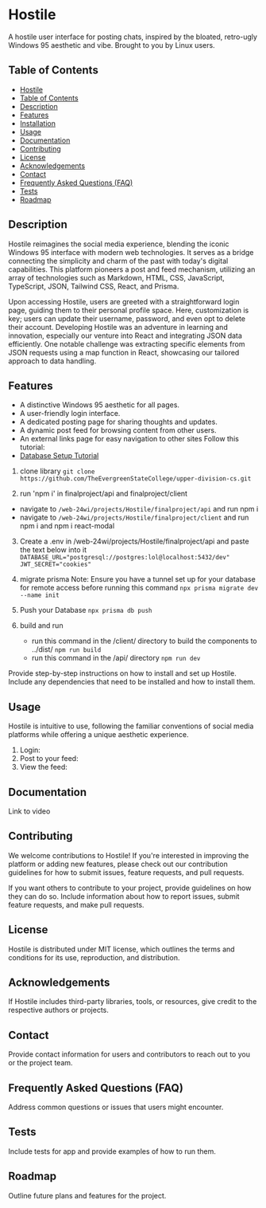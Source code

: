 # Hostile

A hostile user interface for posting chats, inspired by the bloated, retro-ugly Windows 95 aesthetic and vibe. 
Brought to you by Linux users.

## Table of Contents

- [Hostile](#hostile)
- [Table of Contents](#table-of-contents)
- [Description](#description)
- [Features](#features)
- [Installation](#installation)
- [Usage](#usage)
- [Documentation](#documentation)
- [Contributing](#contributing)
- [License](#license)
- [Acknowledgements](#acknowledgements)
- [Contact](#contact)
- [Frequently Asked Questions (FAQ)](#frequently-asked-questions-faq)
- [Tests](#tests)
- [Roadmap](#roadmap)

## Description
Hostile reimagines the social media experience, blending the iconic Windows 95 interface with modern web technologies. It serves as a bridge connecting the simplicity and charm of the past with today's digital capabilities. This platform pioneers a post and feed mechanism, utilizing an array of technologies such as Markdown, HTML, CSS, JavaScript, TypeScript, JSON, Tailwind CSS, React, and Prisma.

Upon accessing Hostile, users are greeted with a straightforward login page, guiding them to their personal profile space. Here, customization is key; users can update their username, password, and even opt to delete their account. Developing Hostile was an adventure in learning and innovation, especially our venture into React and integrating JSON data efficiently. One notable challenge was extracting specific elements from JSON requests using a map function in React, showcasing our tailored approach to data handling.

## Features
- A distinctive Windows 95 aesthetic for all pages.
- A user-friendly login interface.
- A dedicated posting page for sharing thoughts and updates.
- A dynamic post feed for browsing content from other users.
- An external links page for easy navigation to other sites
Follow this tutorial:
- [Database Setup Tutorial](https://frontendmasters.com/courses/api-design-nodejs-v4/)

1. clone library
`` git clone https://github.com/TheEvergreenStateCollege/upper-division-cs.git ``

2. run 'npm i' in finalproject/api and finalproject/client
  - navigate to ``/web-24wi/projects/Hostile/finalproject/api`` and run npm i
  - navigate to ``/web-24wi/projects/Hostile/finalproject/client`` and run npm i and npm i react-modal

3. Create a .env in /web-24wi/projects/Hostile/finalproject/api and paste the text below into it
   ``
   DATABASE_URL="postgresql://postgres:lol@localhost:5432/dev"
   JWT_SECRET="cookies" 
  ``
4. migrate prisma
   Note: Ensure you have a tunnel set up for your database for remote access before running this command
  ``npx prisma migrate dev --name init``
5. Push your Database
   ``npx prisma db push``

6. build and run
   - run this command in the /client/ directory to build the components to ../dist/ 
   ``npm run build``
   - run this command in the /api/ directory
     ``npm run dev``

Provide step-by-step instructions on how to install and set up Hostile. Include any dependencies that need to be 
installed and how to install them.

## Usage

Hostile is intuitive to use, following the familiar conventions of social media platforms while offering a unique aesthetic experience.
1. Login:
2. Post to your feed:
3. View the feed:

## Documentation

Link to video

## Contributing


We welcome contributions to Hostile! If you're interested in improving the platform or adding new features, please check out our contribution guidelines for how to submit issues, feature requests, and pull requests.


If you want others to contribute to your project, provide guidelines on how they can do so. Include information about 
how to report issues, submit feature requests, and make pull requests.

## License

Hostile is distributed under MIT license, which outlines the terms and conditions for its use, reproduction, and distribution.

## Acknowledgements

If Hostile includes third-party libraries, tools, or resources, give credit to the respective authors or projects.

## Contact

Provide contact information for users and contributors to reach out to you or the project team.

## Frequently Asked Questions (FAQ)

Address common questions or issues that users might encounter.

## Tests
Include tests for app and provide examples of how to run them.

## Roadmap

Outline future plans and features for the project.
